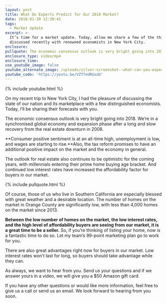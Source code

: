 ```yaml
---
layout: post
title: What Do Experts Predict for Our 2018 Market?
date: 2018-01-30 12:39:41
tags:
  - Market Update
excerpt: >-
  It’s time for a market update. Today, allow me share a few of the things I
  discussed recently with renowned economists in New York City.
enclosure:
pullquote: The economic consensus outlook is very bright going into 2018.
enclosure_type: video/mp4
enclosure_time:
use_youtube_image: false
youtube_alternate_image: /uploads/zilver-screenshot--what-can-you-expect-from-2018-youtube.jpg
youtube_code: 'https://youtu.be/VZTfeURUxdU'
---
```



{% include youtube.html %}

On my recent trip to New York City, I had the pleasure of discussing the state of our nation and its marketplace with a few distinguished economists. Today, I’ll be sharing their forecasts with you.

The economic consensus outlook is very bright going into 2018. We’re in a synchronised global economy and expansion phase after a long and slow recovery from the real estate downturn in 2008.

**Consumer positive sentiment is at an all-time high, unemployment is low, and wages are starting to rise.**Also, the tax reform promises to have an additional positive impact on the market and the economy in general.

The outlook for real estate also continues to be optimistic for the coming years, with millennials entering their prime home buying age bracket. And continued low interest rates have increased the affordability factor for buyers in our market.

{% include pullquote.html %}

Of course, those of us who live in Southern California are especially blessed with great weather and a desirable location. The number of homes on the market in Orange County are significantly low, with less than 4,000 homes on the market since 2013.

**Between the low number of homes on the market, the low interest rates, and the high level of affordability buyers are seeing from our market, it is a great time to be a seller.** So, if you’re thinking of listing your home, now is a fantastic time to do so. Let my team’s 99-point marketing plan go to work for you.

There are also great advantages right now for buyers in our market. Low interest rates won’t last for long, so buyers should take advantage while they can.

As always, we want to hear from you. Send us your questions and if we answer yours in a video, we will give you a $50 Amazon gift card.

If you have any other questions or would like more information, feel free to give us a call or send us an email. We look forward to hearing from you soon.